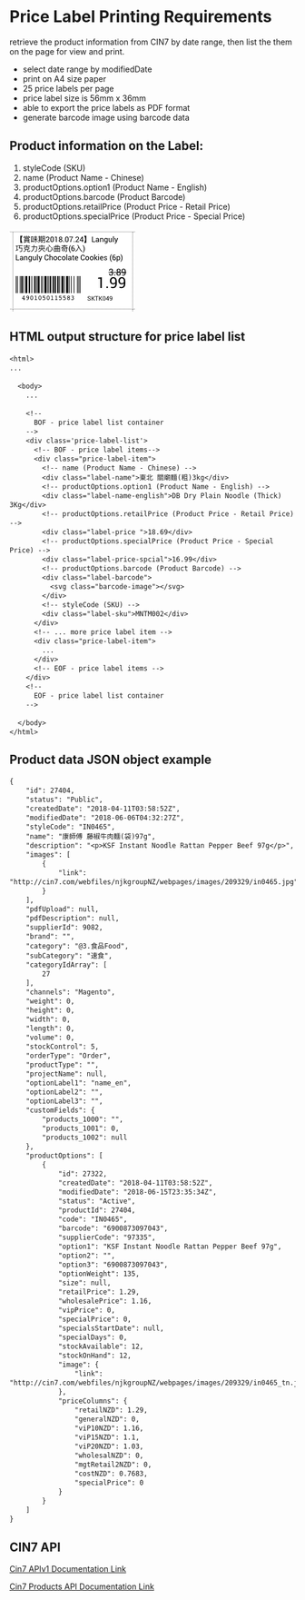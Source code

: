 # Price Label Printing Requirements

retrieve the product information from CIN7 by date range, then list the them on the page for view and print.

* select date range by modifiedDate
* print on A4 size paper
* 25 price labels per page
* price label size is 56mm x 36mm
* able to export the price labels as PDF format
* generate barcode image using barcode data

## Product information on the Label:
1. styleCode (SKU)
1. name (Product Name - Chinese)
1. productOptions.option1 (Product Name - English)
1. productOptions.barcode (Product Barcode)
1. productOptions.retailPrice (Product Price - Retail Price)
1. productOptions.specialPrice (Product Price - Special Price)

![njk-price-label.png](njk-price-label.png)

## HTML output structure for price label list
    <html>
    ...

      <body>
        ...

        <!--
          BOF - price label list container
        -->
        <div class='price-label-list'>
          <!-- BOF - price label items-->
          <div class="price-label-item">
            <!-- name (Product Name - Chinese) -->
            <div class="label-name">東北 關廟麵(粗)3kg</div>
            <!-- productOptions.option1 (Product Name - English) -->
            <div class="label-name-english">DB Dry Plain Noodle (Thick) 3Kg</div>
            <!-- productOptions.retailPrice (Product Price - Retail Price) -->
            <div class="label-price ">18.69</div>
            <!-- productOptions.specialPrice (Product Price - Special Price) -->
            <div class="label-price-spcial">16.99</div>
            <!-- productOptions.barcode (Product Barcode) -->
            <div class="label-barcode">
              <svg class="barcode-image"></svg>
            </div>
            <!-- styleCode (SKU) -->
            <div class="label-sku">MNTM002</div>
          </div>
          <!-- ... more price label item -->
          <div class="price-label-item">
            ...
          </div>
          <!-- EOF - price label items -->
        </div>
        <!--
          EOF - price label list container
        -->

      </body>
    </html>

## Product data JSON object example
    {
        "id": 27404,
        "status": "Public",
        "createdDate": "2018-04-11T03:58:52Z",
        "modifiedDate": "2018-06-06T04:32:27Z",
        "styleCode": "IN0465",
        "name": "康師傅 藤椒牛肉麵(袋)97g",
        "description": "<p>KSF Instant Noodle Rattan Pepper Beef 97g</p>",
        "images": [
            {
                "link": "http://cin7.com/webfiles/njkgroupNZ/webpages/images/209329/in0465.jpg"
            }
        ],
        "pdfUpload": null,
        "pdfDescription": null,
        "supplierId": 9082,
        "brand": "",
        "category": "@3.食品Food",
        "subCategory": "速食",
        "categoryIdArray": [
            27
        ],
        "channels": "Magento",
        "weight": 0,
        "height": 0,
        "width": 0,
        "length": 0,
        "volume": 0,
        "stockControl": 5,
        "orderType": "Order",
        "productType": "",
        "projectName": null,
        "optionLabel1": "name_en",
        "optionLabel2": "",
        "optionLabel3": "",
        "customFields": {
            "products_1000": "",
            "products_1001": 0,
            "products_1002": null
        },
        "productOptions": [
            {
                "id": 27322,
                "createdDate": "2018-04-11T03:58:52Z",
                "modifiedDate": "2018-06-15T23:35:34Z",
                "status": "Active",
                "productId": 27404,
                "code": "IN0465",
                "barcode": "6900873097043",
                "supplierCode": "97335",
                "option1": "KSF Instant Noodle Rattan Pepper Beef 97g",
                "option2": "",
                "option3": "6900873097043",
                "optionWeight": 135,
                "size": null,
                "retailPrice": 1.29,
                "wholesalePrice": 1.16,
                "vipPrice": 0,
                "specialPrice": 0,
                "specialsStartDate": null,
                "specialDays": 0,
                "stockAvailable": 12,
                "stockOnHand": 12,
                "image": {
                    "link": "http://cin7.com/webfiles/njkgroupNZ/webpages/images/209329/in0465_tn.jpg"
                },
                "priceColumns": {
                    "retailNZD": 1.29,
                    "generalNZD": 0,
                    "viP10NZD": 1.16,
                    "viP15NZD": 1.1,
                    "viP20NZD": 1.03,
                    "wholesalNZD": 0,
                    "mgtRetail2NZD": 0,
                    "costNZD": 0.7683,
                    "specialPrice": 0
                }
            }
        ]
    }

## CIN7 API

[Cin7 APIv1 Documentation Link](https://api.cin7.com/API/Help)

[Cin7 Products API Documentation Link](https://api.cin7.com/API/Help/Api/GET-v1-Products_fields_where_order_page_rows)
